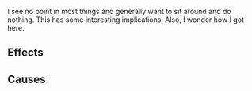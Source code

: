 I see no point in most things and generally want to sit around and do
nothing. This has some interesting implications. Also, I wonder how I
got here.

## Effects


## Causes
